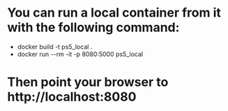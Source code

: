 # You can run a local container from it with the following command:
- docker build -t ps5_local .
- docker run --rm -it -p 8080:5000 ps5_local
# Then point your browser to http://localhost:8080

